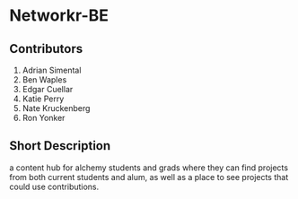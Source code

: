 # Networkr-BE

## Contributors
1. Adrian Simental
1. Ben Waples
1. Edgar Cuellar
1. Katie Perry
1. Nate Kruckenberg
1. Ron Yonker
 
## Short Description
a content hub for alchemy students and grads where they can find projects from both current students and alum, as well as a place to see projects that could use contributions.